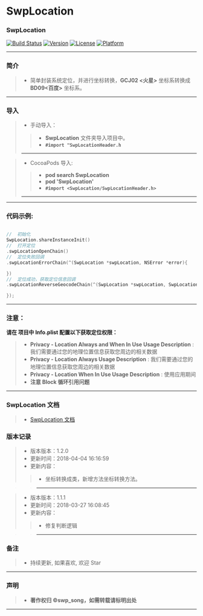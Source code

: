 # SwpLocation

### SwpLocation

[![Build Status](https://travis-ci.org/swp-song/SwpLocation.svg?branch=master)](https://travis-ci.org/swp-song/SwpLocation) [![Version](https://img.shields.io/cocoapods/v/SwpLocation.svg?style=flat)](http://cocoapods.org/pods/SwpLocation) [![License](https://img.shields.io/cocoapods/l/SwpLocation.svg?style=flat)](http://cocoapods.org/pods/SwpLocation) [![Platform](https://img.shields.io/cocoapods/p/SwpLocation.svg?style=flat)](http://cocoapods.org/pods/SwpLocation)

-------

###  简介

> * 简单封装系统定位，并进行坐标转换，**GCJ02 <火星>** 坐标系转换成 **BD09<百度>** 坐标系。

-------


### 导入

> * 手动导入：
> 
>> * **SwpLocation** 文件夹导入项目中。
>> * **`#import "SwpLocationHeader.h`**
>> 
> -------

> * CocoaPods 导入:
> 
>> * **pod search SwpLocation**
>> * **pod 'SwpLocation'**
>> * **`#import <SwpLocation/SwpLocationHeader.h>`**
>> 
> -------

-------

### 代码示例:

```Objective-C

//  初始化
SwpLocation.shareInstanceInit()
//  打开定位
.swpLocationOpenChain()
//  定位失败回调
.swpLocationErrorChain(^(SwpLocation *swpLocation, NSError *error){

})
//  定位成功，获取定位信息回调
.swpLocationReverseGeocodeChain(^(SwpLocation *swpLocation, SwpLocationModel *model, NSError *error){

});

```

-------

### 注意：

**请在 项目中 Info.plist 配置以下获取定位权限：**
> * **Privacy - Location Always and When In Use Usage Description** : 我们需要通过您的地理位置信息获取您周边的相关数据
> * **Privacy - Location Always Usage Description** : 我们需要通过您的地理位置信息获取您周边的相关数据
> * **Privacy - Location When In Use Usage Description** : 使用应用期间
> * **注意 Block 循环引用问题**
> 
-------

### SwpLocation 文档

> * [SwpLocation 文档](https://swp-song.com/docs/SwpLocation/)

### 版本记录

> * 版本版本：1.2.0
> * 更新时间：2018-04-04 16:16:59
> * 更新内容：
>> * 坐标转换成类，新增方法坐标转换方法。

>> -------

> * 版本版本：1.1.1
> * 更新时间：2018-03-27 16:08:45
> * 更新内容：
>>  *  修复判断逻辑
    
>> -------




### 备注

> * 持续更新, 如果喜欢, 欢迎 Star

-------

### 声明

 > * **著作权归 ©swp_song，如需转载请标明出处**

-------



